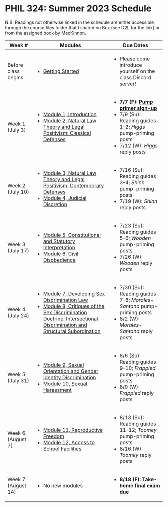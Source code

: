 # PHIL 324: Summer 2023 Schedule

N.B. Readings not otherwise linked in the schedule are either accessible through the course files folder that I shared on Box (see D2L for the link) or from the assigned book by MacKinnon.

| Week # |  Modules | Due Dates |
|--------|----------|-------------|
| Before class begins | <ul><li>[Getting Started](modules/getting-started.md)</li></ul> | <ul><li>Please come introduce yourself on the class Discord server!</li></ul> |
| Week 1 (July 3) |  <ul><li>[Module 1, Introduction](modules/module-01.md)</li><li>[Module 2, Natural Law Theory and Legal Positivism: Classical Defenses](modules/module-02.md)</li></ul> | <ul><li><strong>7/7 (F): [Pump primer sign-up](https://uarizona.co1.qualtrics.com/jfe/form/SV_1Rg5yRggwcv1OBw)</strong></li><li>7/9 (Su): Reading guides 1–2; <em>Higgs</em> pump-priming posts<li>7/12 (W): <em>Higgs</em> reply posts</li></ul> |
| Week 2 (July 10) |  <ul><li>[Module 3, Natural Law Theory and Legal Positivism: Contemporary Defenses](modules/module-03.md)</li><li>[Module 4, Judicial Discretion](modules/module-04.md)</li></ul> | <ul><li>7/16 (Su): Reading guides 3–4; <em>Shinn</em> pump-priming posts<li>7/19 (W): <em>Shinn</em> reply posts</li></ul> |
| Week 3 (July 17) |  <ul><li>[Module 5, Constitutional and Statutory Interpretation](modules/module-05.md)</li><li>[Module 6, Civil Disobedience](modules/module-06.md)</li></ul> | <ul><li>7/23 (Su): Reading guides 5–6; <em>Wooden</em> pump-priming posts<li>7/26 (W): <em>Wooden</em> reply posts</li></ul> |
| Week 4 (July 24) | <ul><li>[Module 7, Developing Sex Discrimination Law](modules/module-07.md)</li><li>[Module 8, Critiques of the Sex Discrimination Doctrine: Intersectional Discrimination and Structural Subordination](modules/module-08.md)</li></ul> | <ul><li>7/30 (Su): Reading guides 7–8; <em>Morales-Santana</em> pump-priming posts<li>8/2 (W): <em>Morales-Santana</em> reply posts</li></ul> |
| Week 5 (July 31) | <ul><li>[Module 9, Sexual Orientation and Gender Identity Discrimination](modules/module-09.md)</li><li>[Module 10, Sexual Harassment](modules/module-10.md)</li></ul> | <ul><li>8/6 (Su): Reading guides 9–10; <em>Frappied</em> pump-priming posts<li>8/9 (W): <em>Frappied</em> reply posts</li></ul> |
| Week 6 (August 7) | <ul><li>[Module 11, Reproductive Freedom](modules/module-11.md)</li><li>[Module 12, Access to School Facilities](modules/module-12.md)</li></ul> | <ul><li>8/13 (Su): Reading guides 11–12; <em>Toomey</em> pump-priming posts<li>8/16 (W): <em>Toomey</em> reply posts</li></ul> |
| Week 7 (August 14) |  <ul><li>No new modules</li></ul> | <ul><li><strong>8/18 (F): Take-home final exam due</strong></li></ul> |